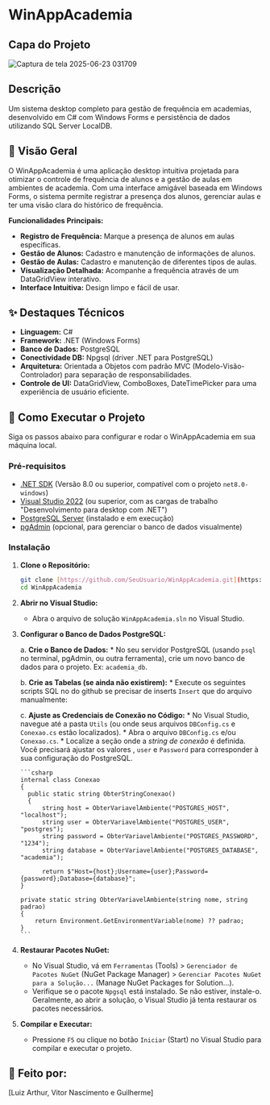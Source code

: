 

# WinAppAcademia

## Capa do Projeto

![Captura de tela 2025-06-23 031709](https://github.com/user-attachments/assets/30ce630f-ec83-44a7-a633-26bfa95077a1)

## Descrição
Um sistema desktop completo para gestão de frequência em academias, desenvolvido em C# com Windows Forms e persistência de dados utilizando SQL Server LocalDB.
## 📝 Visão Geral

O WinAppAcademia é uma aplicação desktop intuitiva projetada para otimizar o controle de frequência de alunos e a gestão de aulas em ambientes de academia. Com uma interface amigável baseada em Windows Forms, o sistema permite registrar a presença dos alunos, gerenciar aulas e ter uma visão clara do histórico de frequência.

**Funcionalidades Principais:**

* **Registro de Frequência:** Marque a presença de alunos em aulas específicas.
* **Gestão de Alunos:** Cadastro e manutenção de informações de alunos.
* **Gestão de Aulas:** Cadastro e manutenção de diferentes tipos de aulas.
* **Visualização Detalhada:** Acompanhe a frequência através de um DataGridView interativo.
* **Interface Intuitiva:** Design limpo e fácil de usar.

## ✨ Destaques Técnicos

* **Linguagem:** C#
* **Framework:** .NET (Windows Forms)
* **Banco de Dados:** PostgreSQL
* **Conectividade DB:** Npgsql (driver .NET para PostgreSQL)
* **Arquitetura:** Orientada a Objetos com padrão MVC (Modelo-Visão-Controlador) para separação de responsabilidades.
* **Controle de UI:** DataGridView, ComboBoxes, DateTimePicker para uma experiência de usuário eficiente.

## 🚀 Como Executar o Projeto

Siga os passos abaixo para configurar e rodar o WinAppAcademia em sua máquina local.

### Pré-requisitos

* [.NET SDK](https://dotnet.microsoft.com/download) (Versão 8.0 ou superior, compatível com o projeto `net8.0-windows`)
* [Visual Studio 2022](https://visualstudio.microsoft.com/vs/) (ou superior, com as cargas de trabalho "Desenvolvimento para desktop com .NET")
* [PostgreSQL Server](https://www.postgresql.org/download/) (instalado e em execução)
* [pgAdmin](https://www.pgadmin.org/download/) (opcional, para gerenciar o banco de dados visualmente)

### Instalação

1.  **Clone o Repositório:**
    ```bash
    git clone [https://github.com/SeuUsuario/WinAppAcademia.git](https://github.com/SeuUsuario/WinAppAcademia.git) # Substitua pelo link do seu repositório
    cd WinAppAcademia
    ```

2.  **Abrir no Visual Studio:**
    * Abra o arquivo de solução `WinAppAcademia.sln` no Visual Studio.

3.  **Configurar o Banco de Dados PostgreSQL:**

    a.  **Crie o Banco de Dados:**
        * No seu servidor PostgreSQL (usando `psql` no terminal, pgAdmin, ou outra ferramenta), crie um novo banco de dados para o projeto. Ex: `academia_db`.

    b.  **Crie as Tabelas (se ainda não existirem):**
        * Execute os seguintes scripts SQL no do github se precisar de inserts `Insert` que do arquivo manualmente:


    c.  **Ajuste as Credenciais de Conexão no Código:**
        * No Visual Studio, navegue até a pasta `Utils` (ou onde seus arquivos `DBConfig.cs` e `Conexao.cs` estão localizados).
        * Abra o arquivo `DBConfig.cs` e/ou `Conexao.cs`.
        * Localize a seção onde a *string de conexão* é definida. Você precisará ajustar os valores , `user` e `Password` para corresponder à sua configuração do PostgreSQL.

        ```csharp
        internal class Conexao
        {
          public static string ObterStringConexao()
          {
              string host = ObterVariavelAmbiente("POSTGRES_HOST", "localhost");
              string user = ObterVariavelAmbiente("POSTGRES_USER", "postgres");
              string password = ObterVariavelAmbiente("POSTGRES_PASSWORD", "1234");
              string database = ObterVariavelAmbiente("POSTGRES_DATABASE", "academia");

              return $"Host={host};Username={user};Password={password};Database={database}";
        }

        private static string ObterVariavelAmbiente(string nome, string padrao)
        {
            return Environment.GetEnvironmentVariable(nome) ?? padrao;
        }
        ```

5.  **Restaurar Pacotes NuGet:**
    * No Visual Studio, vá em `Ferramentas` (Tools) > `Gerenciador de Pacotes NuGet` (NuGet Package Manager) > `Gerenciar Pacotes NuGet para a Solução...` (Manage NuGet Packages for Solution...).
    * Verifique se o pacote `Npgsql` está instalado. Se não estiver, instale-o. Geralmente, ao abrir a solução, o Visual Studio já tenta restaurar os pacotes necessários.

6.  **Compilar e Executar:**
    * Pressione `F5` ou clique no botão `Iniciar` (Start) no Visual Studio para compilar e executar o projeto.


## 📜 Feito por:

[Luiz Arthur, Vitor Nascimento e Guilherme]
